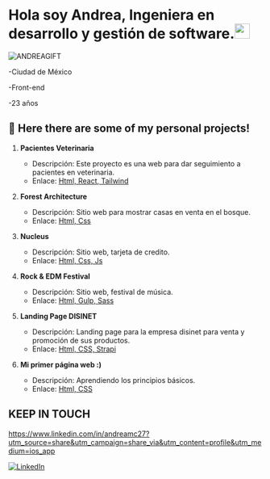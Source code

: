  

# <br>Hola soy Andrea, Ingeniera en desarrollo y gestión de software.<img src="https://user-images.githubusercontent.com/42378118/110234147-e3259600-7f4e-11eb-95be-0c4047144dea.gif" width="30">


![ANDREAGIFT](https://github.com/user-attachments/assets/a1bfde05-6825-49a6-b55d-3367171b9b2b)

-Ciudad de México

-Front-end

-23 años

## 🚀 Here there are some of my personal projects!

1. **Pacientes Veterinaria**
   - Descripción: Este proyecto es una web para dar seguimiento a pacientes en veterinaria.
   - Enlace: [Html, React, Tailwind](https://dates-pet.netlify.app/)

2. **Forest Architecture**
   - Descripción: Sitio web para mostrar casas en venta en el bosque.
   - Enlace: [Html, Css](https://bosquearchitecture.netlify.app)

3. **Nucleus**
   - Descripción: Sitio web, tarjeta de credito.
   - Enlace: [Html, Css, Js](https://sitenucleo.netlify.app/)

4. **Rock & EDM Festival**
   - Descripción: Sitio web, festival de música.
   - Enlace: [Html, Gulp, Sass](https://festivalmusiic.netlify.app/)

5. **Landing Page DISINET**
   - Descripción: Landing page para la empresa disinet para venta y promoción de sus productos.
   - Enlace: [Html, CSS, Strapi](https://marketconnect.netlify.app/)

5. **Mi primer página web :)**
   - Descripción: Aprendiendo los principios básicos.
   - Enlace: [Html, CSS](https://primerpagandrea.netlify.app/)



## KEEP IN TOUCH 

https://www.linkedin.com/in/andreamc27?utm_source=share&utm_campaign=share_via&utm_content=profile&utm_medium=ios_app


<a href="https://www.linkedin.com/in/andreamc27/" target="_blank"><img alt="LinkedIn" src="https://img.shields.io/badge/linkedin-%230077B5.svg?&style=for-the-badge&logo=linkedin&logoColor=white" /></a>





